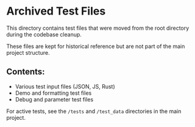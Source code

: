 # Archived Test Files

This directory contains test files that were moved from the root directory during the codebase cleanup.

These files are kept for historical reference but are not part of the main project structure.

## Contents:
- Various test input files (JSON, JS, Rust)
- Demo and formatting test files
- Debug and parameter test files

For active tests, see the `/tests` and `/test_data` directories in the main project.